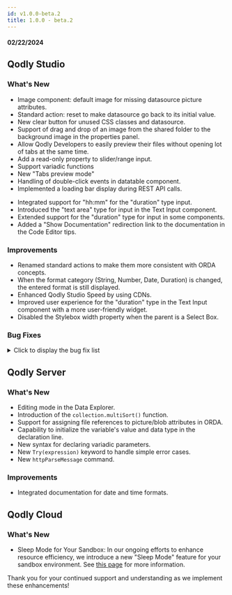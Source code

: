```yaml
---
id: v1.0.0-beta.2
title: 1.0.0 - beta.2
---
```



#### 02/22/2024

## Qodly Studio

<h3> What's New </h3>

- Image component: default image for missing datasource picture attributes.
- Standard action: reset to make datasource go back to its initial value.
- New clear button for unused CSS classes and datasource. 
- Support of drag and drop of an image from the shared folder to the background image in the properties panel. 
- Allow Qodly Developers to easily preview their files without opening lot of tabs at the same time.
- Add a read-only property to slider/range input.
- Support variadic functions
- New "Tabs preview mode"
- Handling of double-click events in datatable component. 
- Implemented a loading bar display during REST API calls.
<!-- 1.0.0-beta.2-rc.5 -->
- Integrated support for "hh:mm" for the "duration" type input.
- Introduced the "text area" type for input in the Text Input component.
- Extended support for the "duration" type for input in some components.
- Added a "Show Documentation" redirection link to the documentation in the Code Editor tips.

<h3> Improvements </h3> 

- Renamed standard actions to make them more consistent with ORDA concepts.
- When the format category (String, Number, Date, Duration) is changed, the entered format is still displayed.
- Enhanced Qodly Studio Speed by using CDNs.
- Improved user experience for the "duration" type in the Text Input component with a more user-friendly widget.
- Disabled the Stylebox width property when the parent is a Select Box.

<h3> Bug Fixes </h3>

<details><summary>Click to display the bug fix list</summary>

- Matrix pictures are not properly refreshed.
- Text input value does not reset properly.
- Matrix - in the preview mode the Matrix is empty when the Text component is bound with two Datasources or More.
- Image component - No default image is displayed. 
- Delete unused elements - Typo on the tooltip + popup. 
- Initial value of a datasource of type object not well controlled.
- Text input - the input type duration doesn't display the right value.
- When selecting a property like center ex: background Position, the text appears in the unit section. 
- Model Editor - if the text editor tab is already opened the function is not added to the class content.
- The gap between the icon and the text is not clickable (craft component). 
- Sanity check - button is bound with a not existing css Class (bg-green-500).
- The initial value doesn't appear if the name of datasource is "ds". 
- Craft component - the hover background color in the menu for edit and delete is not displayed and the name of the craft component stays displayed.
- Model Editor - we cannot select the type of the function at the creation step.
- Sanity check - the close button doesn't have the hover effect and the clear button is too close to the button.
- The background CSS classes are not applicable to the button component (themes).
- Edit datastore functions do not work when the code editor tab is already opened. 
- Matrix does not auto-scroll to the selected element. 
- Range input component value on edition mode is different from rendering mode.
- Cannot DnD datasource on range input.
- The tab title is incorrect (after removing the second tab). 
- After removing a tab we lose the focus so the contents of the next tab don't appear. 
- Text input display shifts accroding to input'stype. 
- The helper tips should disappear if we remove the focus from them. 
- box-shadow shouldn't appear if the select input list is empty.
- Code editor - The error messages in the code editor for the classes are not visible.
- Helper tips - the helper tips should disappear if we remove the focus from them.
- Duration - Input text - When we click inside the text input, the value incremented of an hour.
- Duration type - The duration is not sent properly to the server.
- Renderer - Rendering an engined application returns a 404 error.
- Min and max value properties have a default value of 0 after modification.
- Datassources - we can't inspect local/shared datasources.
- Model - we cannot open the model after editing it in editor text.
- Datasource - can't change the initial value from none to all.
- When you inspect an attribute from an Entity or Selection, it will inspect the same attribute for the entities/selection from the same type.
- Model editor - min and max value properties have a default value of 0 after modification.
- Page - the font size doesn't apply on components inside a Page in the airy mode. 
- Model Editor - cannot create an attribute with the same name as a recently deleted attribute.
- Datatable - Related entity attribute is not displayed. 
- Editing Filled track in a fixed value of the Range Input by dragging it.
- "Invalid date" when typing anything in a text input component with type "text" and format "date short".
- Invalid default name when we try to create craft item.
- When we hover over the helper tips icon the window starts flickering.
- Edit server side ref should be focused automatically. 
- Selectbox - the selectbox crash.
- Impossible to delete a blank expression in debugger.
- Reset value popup text should be in the same line. 
- Changes in the parameter (from datasource to hardcoded value or the inverse) not saved after collapsing a function event.
- Functions of not exposed dataclasses should not appear in the events panel.
- Array/Matrix not displaying the collection content. 
- Depth shouldn't appear in info of DS of type scalar.
- A snackbar with a message should appear in preview mode when we use navigation pageLoader (self). 
- Model Editor - the relation doesn't appear after deleting the selection.
- Onfocusing a date input causes shifting. 
- Events - Failure feedback doesn't appear in refresh standard action.
- Settings - the naming conventions are not applied to the created Page.
- Query with date.
- Background color of namespace is not correct (function events). 
- Computed attributes are not proposed for Alias creation in Model.
- Reloading entity selection not working. 
- Some original infos not displayed when onloading the page. 
- The Pages are created with touched flag. 
- Reloading model does not refresh function list. 
- the cursor is not pointed to the right line when we use the preview Button.
- The format of date not appeared when binding a text component in a nested matrix. 
- Select time is not the saved one.
- When selecting a dataclass attribute, the scope property select style is not consistent with the other selects style.
- the permissions select border should be purple. 
- the purple border should appear on text input and text area focus.
- the border doesn't appear when opening the select. 
- The focus border color is blue, it should be purple (model editor panel color). 
- Datasources - On change on a datasource is called several times. 
- Properties panel - Reset value functionality is missing or not working for some properties. 
- Orphan entity attribute not refreshed in Page loader renderering 
- Data not reloaded after clearing the select box. 
- The save changes popup appears after deleting a Page that is not saved. 
- The auto value in width appears as an error in DataTable columns. 
- Matrix - The selected element is not taken into account when copied from another datasource.
- Datatable not taking full width in tab. 
- Explorer - icons appear when renaming folders. 
- Explorer - the options menu jumps to the top. 
- Explorer - file name already exist when we clear the input (Pages - methods - classes).
- Another namespace is created when typing the first letters while creating a DS from the catalog (using the keyboard cursor). 
- Contextual Panel - The 'Collapse All' button in the Actions section should automatically switch to 'Expand All' if all the actions are already collapsed same for the 'Expand All'. 
- Changes Made in the Role and Privilege Editor Not Synchronized with JSON Representation in the Text Editor. 
- Datatable Text-Align Property Behavior and Reset Value Inconsistency. 
- Formats - Date format - Days and months not translated.
- Text input with null number data. 
- We can d&d components in search input. 
- the search icon in model editor should have the same size as the other search icons (explorer for example). 
- The Label Position Left property is not highlighted for some components. 
- label icon, position and server side ref are not aligned with others. 
- Cannot format duration as HH:mm or hh:mm.
- we can create CSS classes that resemble Tailwind CSS from property panel (which create a problem in Qodly studio style). 
- Datasources - some menus are not updated with the new Qodly aesthetics. 
- Cannot open Roles.json file from recent files. 
- Standard action - Provide feedback not appropriated for permission errors. 
- the column doesn't take the right width when we use the % unit (DataTable). 
- Datasource event - On change event triggered too many times. 
- Text Editor Unavailability After Corrupting JSON Representation. 
- a black border appears in the explorer when we click in keyboard button.
- File Upload : We can't upload image in blob type. 
- Standard action - Copy impossible for a collection in an object attribute of an entity. 
- change the width of the Matrix using % affects the stylebox inside. 
- the highlight of inspection persists after deleting the datasource. 
- The airy mode is not enabled by default in the Pages. 
- New picture is not saved after uploading a file picture. 
- Color border property input doesn't appear properly. 
- The hardcoded value disappears from the function event. 
- code editor - the first line can be edited or replaced.
- Standard actions - Clear action does not reset related entity. 
- Search output of a selectbox is not stable. 
- the matrix component triggers the touched flag in the Page when resizing the contextual panel. 
- Studio - Tabs touched state is persistent after save
- Copying entities through links not working. 
- the data doesn't appear in dataTable.
- Duration - A duration sent to the server in ms is returned by the server is seconds. 
- Duration type - Update a duration on the server does not work. 
- Datatable - the datatable expands infinitely.
- The duration value will be multiplicated by 1000 after a reload event. 
- Cannot set pointer cursor on my matrix.
- Shared datasource - The datasource is reloaded with its initial value at each navigation event in a web form loader. 
- The sorting arrow is visible even if we don't have a source. 
- Contextual panel - the name of the function should be limited in the function drop down. 
- Model editor - white color when we hover over the dataclasses and attributes icons. 
- Text component - the value of datasource type boolean doesn't appear.
- Error appears when duplicate a Page. 
- Image - the color section of the image properties is missing. 
- Should not display privileges panel after adding+canceling a role.
- Namespace in info doesn't appear properly. 
- Select Box - Double click in the arrow shifts the layout of Qodly Studio. 
- WebEvent “onCellClick” does not register in blank cell. 
- the edit properties block disappears in the contextual menu when we modify the name of the dataSource. 
- The Page stays open even if we delete it. 
- the preview area message should be updated in events.
- Column sorting in datatable bound with collection. 
- the value of an attribute of an entity doesn't appear even if the initial value is First. 
- Style library - the style edit and preview are in the wrong colors.
- The reset value button doesn't have a background. 
- The Page loader is not working after clearing and resetting the value.
- Tabs component - Web form loaders are not displayed. 
- Settings - the settings tab is stuck on reload.
- roles and privilegess: remove icons are not the same. 
- Matrix - Width of 25% for the style box fails with resolution < 1920 * 1080 but also when the resolution shifts to 1920 * 1080. 
- Formats - Durations are not considered as duration but as a time

</details>


## Qodly Server

<h3> What's New </h3>

- Editing mode in the Data Explorer.
- Introduction of the `collection.multiSort()` function.
- Support for assigning file references to picture/blob attributes in ORDA.
- Capability to initialize the variable's value and data type in the declaration line.
- New syntax for declaring variadic parameters.
- New `Try(expression)` keyword to handle simple error cases.
- New `httpParseMessage` command.

<h3>Improvements </h3>

- Integrated documentation for date and time formats.

## Qodly Cloud

<h3> What's New </h3>

- Sleep Mode for Your Sandbox: In our ongoing efforts to enhance resource efficiency, we introduce a new "Sleep Mode" feature for your sandbox environment. See [this page](../cloud/getStarted.md#sleep-mode-for-sandbox-applications) for more information. 

Thank you for your continued support and understanding as we implement these enhancements!

